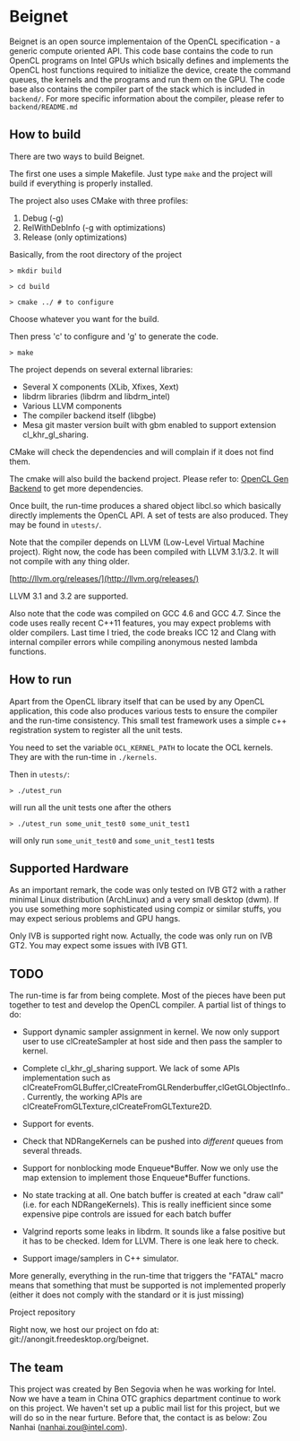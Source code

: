 Beignet
=======

Beignet is an open source implementaion of the OpenCL specification - a generic
compute oriented API. This code base contains the code to run OpenCL programs on
Intel GPUs which bsically defines and implements the OpenCL host functions
required to initialize the device, create the command queues, the kernels and
the programs and run them on the GPU. The code base also contains the compiler
part of the stack which is included in `backend/`. For more specific information
about the compiler, please refer to `backend/README.md`

How to build
------------

There are two ways to build Beignet.

The first one uses a simple Makefile. Just type `make` and the project will
build if everything is properly installed.

The project also uses CMake with three profiles:

1. Debug (-g)
2. RelWithDebInfo (-g with optimizations)
3. Release (only optimizations)

Basically, from the root directory of the project

`> mkdir build`

`> cd build`

`> cmake ../ # to configure`

Choose whatever you want for the build.

Then press 'c' to configure and 'g' to generate the code.

`> make`

The project depends on several external libraries:

- Several X components (XLib, Xfixes, Xext)
- libdrm libraries (libdrm and libdrm\_intel)
- Various LLVM components
- The compiler backend itself (libgbe)
- Mesa git master version built with gbm enabled to support extension cl\_khr\_gl\_sharing.

CMake will check the dependencies and will complain if it does not find them.

The cmake will also build the backend project. Please refer to:
[OpenCL Gen Backend](backend/README.html) to get more dependencies.

Once built, the run-time produces a shared object libcl.so which basically
directly implements the OpenCL API. A set of tests are also produced. They may
be found in `utests/`.

Note that the compiler depends on LLVM (Low-Level Virtual Machine project).
Right now, the code has been compiled with LLVM 3.1/3.2. It will not compile
with any thing older. 

[http://llvm.org/releases/](http://llvm.org/releases/)

LLVM 3.1 and 3.2 are supported.

Also note that the code was compiled on GCC 4.6 and GCC 4.7. Since the code uses
really recent C++11 features, you may expect problems with older compilers. Last
time I tried, the code breaks ICC 12 and Clang with internal compiler errors
while compiling anonymous nested lambda functions.

How to run
----------

Apart from the OpenCL library itself that can be used by any OpenCL application,
this code also produces various tests to ensure the compiler and the run-time
consistency. This small test framework uses a simple c++ registration system to
register all the unit tests.

You need to set the variable `OCL_KERNEL_PATH` to locate the OCL kernels. They
are with the run-time in `./kernels`.

Then in `utests/`:

`> ./utest_run`

will run all the unit tests one after the others

`> ./utest_run some_unit_test0 some_unit_test1`

will only run `some_unit_test0` and `some_unit_test1` tests

Supported Hardware
------------------

As an important remark, the code was only tested on IVB GT2 with a rather
minimal Linux distribution (ArchLinux) and a very small desktop (dwm). If you
use something more sophisticated using compiz or similar stuffs, you may expect
serious problems and GPU hangs.

Only IVB is supported right now. Actually, the code was only run on IVB GT2. You
may expect some issues with IVB GT1.

TODO
----

The run-time is far from being complete. Most of the pieces have been put
together to test and develop the OpenCL compiler. A partial list of things to
do:

- Support dynamic sampler assignment in kernel. We now only support user to use
  clCreateSampler at host side and then pass the sampler to kernel.

- Complete cl\_khr\_gl\_sharing support. We lack of some APIs implementation such
  as clCreateFromGLBuffer,clCreateFromGLRenderbuffer,clGetGLObjectInfo... Currently,
  the working APIs are clCreateFromGLTexture,clCreateFromGLTexture2D.

- Support for events.

- Check that NDRangeKernels can be pushed into _different_ queues from several
  threads.

- Support for nonblocking mode Enqueue\*Buffer. Now we only use the map extension to
  implement those Enqueue\*Buffer functions. 

- No state tracking at all. One batch buffer is created at each "draw call"
  (i.e. for each NDRangeKernels). This is really inefficient since some
  expensive pipe controls are issued for each batch buffer

- Valgrind reports some leaks in libdrm. It sounds like a false positive but it
  has to be checked. Idem for LLVM. There is one leak here to check.

- Support image/samplers in C++ simulator.

More generally, everything in the run-time that triggers the "FATAL" macro means
that something that must be supported is not implemented properly (either it
does not comply with the standard or it is just missing)

Project repository

Right now, we host our project on fdo at: git://anongit.freedesktop.org/beignet.

The team
--------
This project was created by Ben Segovia when he was working for Intel. Now we
have a team in China OTC graphics department continue to work on this project.
We haven't set up a public mail list for this project, but we will do so in
the near furture. Before that, the contact is as below:
Zou Nanhai (<nanhai.zou@intel.com>).
